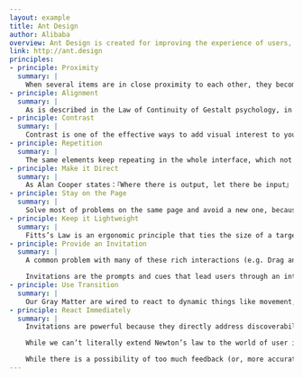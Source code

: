 ```yaml
---
layout: example
title: Ant Design
author: Alibaba
overview: Ant Design is created for improving the experience of users, designers and developers in enterprise internal desktop applications.
link: http://ant.design
principles:
- principle: Proximity
  summary: |
    When several items are in close proximity to each other, they become one visual unit rather than several separate units. Otherwise, their distance should be larger and look more like several visual units. The basic purpose of proximity is to organize. To give an apparent view of the page structure and the hierarchy of information to users.
- principle: Alignment
  summary: |
    As is described in the Law of Continuity of Gestalt psychology, in the perceptual process, people usually tend to understand the object in the way that it is firstly perceived, to let the straight lines be straight and let the curve lines be curve. In the design of interface, aligning the elements meets users’ perception, also delivers the information to users in a more smooth way.
- principle: Contrast
  summary: |
    Contrast is one of the effective ways to add visual interest to your page, and to create an organizational hierarchy among different element that aid user in finding the information quickly.
- principle: Repetition
  summary: |
    The same elements keep repeating in the whole interface, which not only could lower the user’s learning cost effectively, but also help user recognize the relevance between these elements.
- principle: Make it Direct
  summary: |
    As Alan Cooper states：『Where there is output, let there be input』. This is the principle of direct manipulation. eg：Instead of editing content on a separate page, do it directly in context.
- principle: Stay on the Page
  summary: |
    Solve most of problems on the same page and avoid a new one, because the page refresh and forwarding can lead to change blindness, in addition to disrupting the user’s mental flow.
- principle: Keep it Lightweight
  summary: |
    Fitts’s Law is an ergonomic principle that ties the size of a target and its contextual proximity to ease of use.In other words, if a tool is close at hand and large enough to target, then we can improve the user’s interaction. Putting tools in context makes for lightweight interaction.
- principle: Provide an Invitation
  summary: |
    A common problem with many of these rich interactions (e.g. Drag and Drop, Inline Editing, and Contextual Tools) is their lack of discoverability. Providing an invitation to the user is one of the keys to successful interactive interfaces.

    Invitations are the prompts and cues that lead users through an interaction. They often include just-in-time tips or visual affordances that hint at what will happen next in the interface.
- principle: Use Transition
  summary: |
    Our Gray Matter are wired to react to dynamic things like movement,shape change and colour change. Transitions smooth out the jarring world of the Web, making changes appear more natural. The main purpose for Transitions is to provide an engaging interface and reinforce communication.
- principle: React Immediately
  summary: |
    Invitations are powerful because they directly address discoverability and provide feedback before an interaction happens. Transitions are useful because they provide visual feedback during an interaction. But another class of feedback exists. It is the feedback that happens immediately after each interaction with the system, an immediate reaction paired with the user’s action.

    While we can’t literally extend Newton’s law to the world of user interfaces, we certainly can apply this principle to the way we should interact with users. When users click on a button, they expect the button to depress. When they type in a field, they expect to see characters show up in the text box. When they make a mistake, they want the application to tell them where they goofed.

    While there is a possibility of too much feedback (or, more accurately, too much of the wrong feedback—a concept we will discuss in the upcoming chapters), a system with little or no feedback feels sluggish and thickheaded.
---
```

